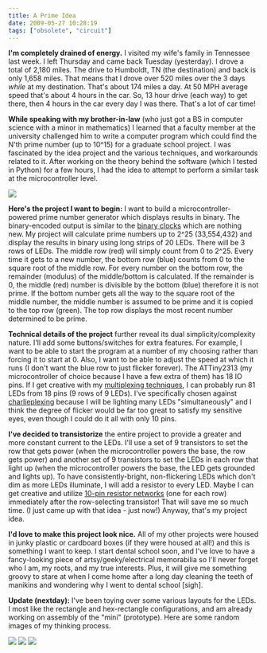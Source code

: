 ```yaml
---
title: A Prime Idea
date: 2009-05-27 10:28:19
tags: ["obsolete", "circuit"]
---
```




__I'm completely drained of energy.__ I visited my wife's family in Tennessee last week. I left Thursday and came back Tuesday (yesterday). I drove a total of 2,180 miles. The drive to Humboldt, TN (the destination) and back is only 1,658 miles. That means that I drove over 520 miles over the 3 days _while_ at my destination. That's about 174 miles a day. At 50 MPH average speed that's about 4 hours in the car. So, 13 hour drive (each way) to get there, then 4 hours in the car every day I was there. That's a lot of car time!

__While speaking with my brother-in-law__ (who just got a BS in computer science with a minor in mathematics) I learned that a faculty member at the university challenged him to write a computer program which could find the N'th prime number (up to 10^15) for a graduate school project. I was fascinated by the idea project and the various techniques, and workarounds related to it. After working on the theory behind the software (which I tested in Python) for a few hours, I had the idea to attempt to perform a similar task at the microcontroller level.

<div class="text-center">

![](https://swharden.com/static/2009/05/27/prime_binary.png)

</div>

__Here's the project I want to begin:__ I want to build a microcontroller-powered prime number generator which displays results in binary. The binary-encoded output is similar to the [binary clocks](http://www.thinkgeek.com/interests/giftsforhim/59e0/) which are nothing new. My project will calculate prime numbers up to 2^25 (33,554,432) and display the results in binary using long strips of 20 LEDs. There will be 3 rows of LEDs. The middle row (red) will simply count from 0 to 2^25. Every time it gets to a new number, the bottom row (blue) counts from 0 to the square root of the middle row. For every number on the bottom row, the remainder (modulus) of the middle/bottom is calculated. If the remainder is 0, the middle (red) number is divisible by the bottom (blue) therefore it is not prime. If the bottom number gets all the way to the square root of the middle number, the middle number is assumed to be prime and it is copied to the top row (green). The top row displays the most recent number determined to be prime.

__Technical details of the project__ further reveal its dual simplicity/complexity nature. I'll add some buttons/switches for extra features. For example, I want to be able to start the program at a number of my choosing rather than forcing it to start at 0. Also, I want to be able to adjust the speed at which it runs (I don't want the blue row to just flicker forever). The ATTiny2313 (my microcontroller of choice because I have a few extra of them) has 18 IO pins. If I get creative with my [multiplexing techniques](http://en.wikipedia.org/wiki/Multiplexed_display), I can probably run 81 LEDs from 18 pins (9 rows of 9 LEDs). I've specifically chosen against [charlieplexing](http://en.wikipedia.org/wiki/Charlieplexing) because I will be lighting many LEDs "simultaneously" and I think the degree of flicker would be far too great to satisfy my sensitive eyes, even though I could do it all with only 10 pins.

__I've decided to transistorize__ the entire project to provide a greater and more constant current to the LEDs. I'll use a set of 9 transistors to set the row that gets power (when the microcontroller powers the base, the row gets power) and another set of 9 transistors to set the LEDs in each row that light up (when the microcontroller powers the base, the LED gets grounded and lights up). To have consistently-bright, non-flickering LEDs which don't dim as more LEDs illuminate, I will add a resistor to every LED. Maybe I can get creative and utilize [10-pin resistor networks](http://www.gino-midi.nl/Electr_pagina_afbeeldingen/!SIL10_9.jpg) (one for each row) immediately after the row-selecting transistor! That will save me so much time. (I just came up with that idea - just now!) Anyway, that's my project idea.

__I'd love to make this project look nice.__ All of my other projects were housed in junky plastic or cardboard boxes (if they were housed at all!) and this is something I want to keep. I start dental school soon, and I've love to have a fancy-looking piece of artsy/geeky/electrical memorabilia so I'll never forget who I am, my roots, and my true interests. Plus, it will give me something groovy to stare at when I come home after a long day cleaning the teeth of manikins and wondering why I went to dental school \[sigh\].

__Update (nextday):__ I've been toying over some various layouts for the LEDs. I most like the rectangle and hex-rectangle configurations, and am already working on assembly of the "mini" (prototype). Here are some random images of my thinking process.

<div class="text-center">

![](https://swharden.com/static/2009/05/27/prime_layout_2.png)
![](https://swharden.com/static/2009/05/27/g12684.png)
![](https://swharden.com/static/2009/05/27/rect7887.png)

</div>
